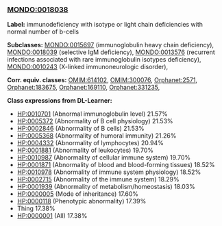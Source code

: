 
### [MONDO:0018038](http://purl.obolibrary.org/obo/MONDO_0018038)
**Label:** immunodeficiency with isotype or light chain deficiencies with normal number of b-cells

**Subclasses:** [MONDO:0015697](http://purl.obolibrary.org/obo/MONDO_0015697) (immunoglobulin heavy chain deficiency), [MONDO:0018039](http://purl.obolibrary.org/obo/MONDO_0018039) (selective IgM deficiency), [MONDO:0013576](http://purl.obolibrary.org/obo/MONDO_0013576) (recurrent infections associated with rare immunoglobulin isotypes deficiency), [MONDO:0010243](http://purl.obolibrary.org/obo/MONDO_0010243) (X-linked immunoneurologic disorder), 

**Corr. equiv. classes:** [OMIM:614102](http://purl.obolibrary.org/obo/OMIM_614102), [OMIM:300076](http://purl.obolibrary.org/obo/OMIM_300076), [Orphanet:2571](http://www.orpha.net/ORDO/Orphanet_2571), [Orphanet:183675](http://www.orpha.net/ORDO/Orphanet_183675), [Orphanet:169110](http://www.orpha.net/ORDO/Orphanet_169110), [Orphanet:331235](http://www.orpha.net/ORDO/Orphanet_331235), 

**Class expressions from DL-Learner:**

- [HP:0010701](http://purl.obolibrary.org/obo/HP_0010701) (Abnormal immunoglobulin level) 21.57%
- [HP:0005372](http://purl.obolibrary.org/obo/HP_0005372) (Abnormality of B cell physiology) 21.53%
- [HP:0002846](http://purl.obolibrary.org/obo/HP_0002846) (Abnormality of B cells) 21.53%
- [HP:0005368](http://purl.obolibrary.org/obo/HP_0005368) (Abnormality of humoral immunity) 21.26%
- [HP:0004332](http://purl.obolibrary.org/obo/HP_0004332) (Abnormality of lymphocytes) 20.94%
- [HP:0001881](http://purl.obolibrary.org/obo/HP_0001881) (Abnormality of leukocytes) 19.70%
- [HP:0010987](http://purl.obolibrary.org/obo/HP_0010987) (Abnormality of cellular immune system) 19.70%
- [HP:0001871](http://purl.obolibrary.org/obo/HP_0001871) (Abnormality of blood and blood-forming tissues) 18.52%
- [HP:0010978](http://purl.obolibrary.org/obo/HP_0010978) (Abnormality of immune system physiology) 18.52%
- [HP:0002715](http://purl.obolibrary.org/obo/HP_0002715) (Abnormality of the immune system) 18.29%
- [HP:0001939](http://purl.obolibrary.org/obo/HP_0001939) (Abnormality of metabolism/homeostasis) 18.03%
- [HP:0000005](http://purl.obolibrary.org/obo/HP_0000005) (Mode of inheritance) 17.60%
- [HP:0000118](http://purl.obolibrary.org/obo/HP_0000118) (Phenotypic abnormality) 17.39%
- Thing 17.38%
- [HP:0000001](http://purl.obolibrary.org/obo/HP_0000001) (All) 17.38%



